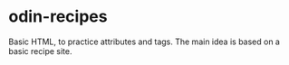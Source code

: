 # odin-recipes
Basic HTML, to practice attributes and tags.
The main idea is based on a basic recipe site.